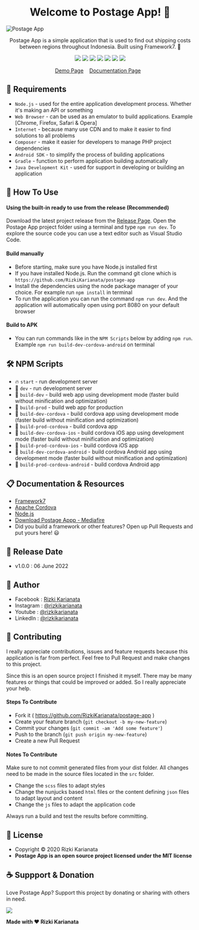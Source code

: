<h1 align="center">Welcome to Postage App! 👋 </h1>

![Postage App](https://user-images.githubusercontent.com/52366240/172194913-f751a3f7-e52d-4177-b7e6-b8b6ae563938.png)

<p align="center">Postage App is a simple application that is used to find out shipping costs between regions throughout Indonesia. Built using Framework7. 💖 </p>

<p align="center">
<img src="https://img.shields.io/github/contributors/RizkiKarianata/postage-app?style=flat-square">
<img src="https://img.shields.io/github/issues/RizkiKarianata/postage-app?style=flat-square">
<img src="https://img.shields.io/github/stars/RizkiKarianata/postage-app?style=flat-square"> 
<img src="https://img.shields.io/github/forks/RizkiKarianata/postage-app?style=flat-square">
<img src="https://img.shields.io/github/last-commit/RizkiKarianata/postage-app.svg?style=flat-square">
<img src="https://img.shields.io/github/languages/code-size/RizkiKarianata/postage-app?style=flat-square">
<img src="https://img.shields.io/github/license/RizkiKarianata/postage-app?style=flat-square">
</p>

<p align="center">
<a href="https://karianata.com/postage-app/demo">Demo Page</a>&nbsp;&nbsp;&nbsp;
<a href="https://karianata.com/postage-app/docs">Documentation Page</a>&nbsp;&nbsp;&nbsp;
</p>

## 💾 Requirements

* `Node.js` - used for the entire application development process. Whether it's making an API or something
* `Web Browser` - can be used as an emulator to build applications. Example [Chrome, Firefox, Safari & Opera]
* `Internet` - because many use CDN and to make it easier to find solutions to all problems
* `Composer` - make it easier for developers to manage PHP project dependencies
* `Android SDK` - to simplify the process of building applications
* `Gradle` - function to perform application building automatically
* `Java Development Kit` - used for support in developing or building an application

## 🎯 How To Use

#### Using the built-in ready to use from the release (Recommended)

Download the latest project release from the [Release Page](https://github.com/RizkiKarianata/postage-app "Release Page"). Open the Postage App project folder using a terminal and type `npm run dev`. To explore the source code you can use a text editor such as Visual Studio Code.

#### Build manually

* Before starting, make sure you have Node.js installed first
* If you have installed Node.js. Run the command git clone which is `https://github.com/RizkiKarianata/postage-app`
* Install the dependencies using the node package manager of your choice. For example run `npm install` in terminal
* To run the application you can run the command `npm run dev`. And the application will automatically open using port 8080 on your default browser

#### Build to APK

* You can run commands like in the `NPM Scripts` below by adding `npm run`. Example `npm run build-dev-cordova-android` on terminal

## 🛠 NPM Scripts

* 🔥 `start` - run development server
* 🔧 `dev` - run development server
* 🔧 `build-dev` - build web app using development mode (faster build without minification and optimization)
* 🔧 `build-prod` - build web app for production
* 📱 `build-dev-cordova` - build cordova app using development mode (faster build without minification and optimization)
* 📱 `build-prod-cordova` - build cordova app
* 📱 `build-dev-cordova-ios` - build cordova iOS app using development mode (faster build without minification and optimization)
* 📱 `build-prod-cordova-ios` - build cordova iOS app
* 📱 `build-dev-cordova-android` - build cordova Android app using development mode (faster build without minification and optimization)
* 📱 `build-prod-cordova-android` - build cordova Android app

## 📋 Documentation & Resources

* [Framework7](https://framework7.io/)
* [Apache Cordova](https://cordova.apache.org/)
* [Node.js](https://nodejs.org/en/)
* [Download Postage Appp - Mediafire](https://www.mediafire.com/file/lqaeromqmbeurut/MyOngkir.apk/file)
* Did you build a framework or other features? Open up Pull Requests and put yours here! 😃

## 📆 Release Date

* v1.0.0 : 06 June 2022

## 🧑 Author

* Facebook : <a href="https://www.facebook.com/rizky.slankers.3386"> Rizki Karianata</a>
* Instagram : <a href="https://www.instagram.com/rizkikarianata"> @rizkikarianata</a>
* Youtube : <a href="https://www.youtube.com/channel/UCwhkJwsq6swJrerdP0tixJA"> @rizkikarianata</a>
* LinkedIn :  <a href="https://www.linkedin.com/in/rizkikarianata"> @rizkikarianata</a>

## 🤝 Contributing

<p>I really appreciate contributions, issues and feature requests because this application is far from perfect. Feel free to Pull Request and make changes to this project.</p>
<p>Since this is an open source project I finished it myself. There may be many features or things that could be improved or added. So I really appreciate your help.</p>

#### Steps To Contribute

* Fork it ( https://github.com/RizkiKarianata/postage-app )
* Create your feature branch (`git checkout -b my-new-feature`)
* Commit your changes (`git commit -am 'Add some feature'`)
* Push to the branch (`git push origin my-new-feature`)
* Create a new Pull Request

#### Notes To Contribute

Make sure to not commit generated files from your dist folder. All changes need to be made in the source files located in the `src` folder.

* Change the `scss` files to adapt styles
* Change the nunjucks based `html` files or the content defining `json` files to adapt layout and content
* Change the `js` files to adapt the application code

Always run a build and test the results before committing.

## 📝 License

* Copyright © 2020 Rizki Karianata
* **Postage App is an open source project licensed under the MIT license**

## ☕️ Suppport & Donation

Love Postage App? Support this project by donating or sharing with others in need.

<a href="https://www.buymeacoffee.com/rizkikarianata"><img src="https://img.shields.io/badge/Buy_Me_A_Coffee-FFDD00?style=for-the-badge&logo=buy-me-a-coffee&logoColor=black"/> </a>

**Made with ❤️ Rizki Karianata**
